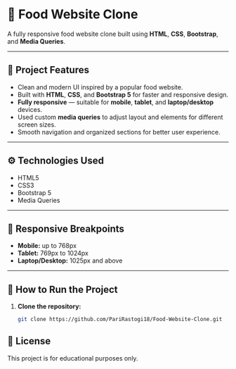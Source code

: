 # 🍔 Food Website Clone

A fully responsive food website clone built using **HTML**, **CSS**, **Bootstrap**, and **Media Queries**.

---

## 📌 **Project Features**

- Clean and modern UI inspired by a popular food website.
- Built with **HTML**, **CSS**, and **Bootstrap 5** for faster and responsive design.
- **Fully responsive** — suitable for **mobile**, **tablet**, and **laptop/desktop** devices.
- Used custom **media queries** to adjust layout and elements for different screen sizes.
- Smooth navigation and organized sections for better user experience.

---

## ⚙️ **Technologies Used**

- HTML5
- CSS3
- Bootstrap 5
- Media Queries

---

## 📱 **Responsive Breakpoints**

- **Mobile:** up to 768px
- **Tablet:** 769px to 1024px
- **Laptop/Desktop:** 1025px and above

---

## 🚀 **How to Run the Project**

1. **Clone the repository:**
   ```bash
   git clone https://github.com/PariRastogi18/Food-Website-Clone.git
   
 ## 📄 License

This project is for educational purposes only.

